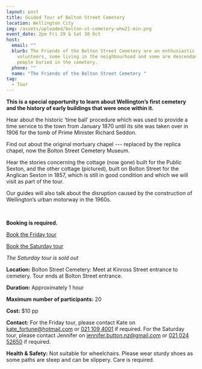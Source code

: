 ```yaml
---
layout: post
title: Guided Tour of Bolton Street Cemetery
location: Wellington City
img: /assets/uploaded/bolton-st-cemetery-whw21-min.png
event_date: 2pm Fri 29 & Sat 30 Oct
host:
  email: ""
  blurb: The Friends of the Bolton Street Cemetery are an enthusiastic group of
    volunteers, some living in the neighbourhood and some are descendants of
    people buried in the cemetery.
  phone: ""
  name: "The Friends of the Bolton Street Cemetery "
tag:
  - Tour
---
```

**This is a special opportunity to learn about Wellington’s first cemetery and the history of early buildings that were once within it.** 

Hear about the historic ‘time ball’ procedure which was used to provide a time service to the town from January 1870 until its site was taken over in 1906 for the tomb of Prime Minister Richard Seddon. 

Find out about the original mortuary chapel --- replaced by the replica chapel, now the Bolton Street Cemetery Museum. 

Hear the stories concerning the cottage (now gone) built for the Public Sexton, and the other cottage (pictured), built on Bolton Street for the Anglican Sexton in 1857, which is still in good condition and which we will visit as part of the tour. 

Our guides will also talk about the disruption caused by the construction of Wellington’s urban motorway in the 1960s.

<br>

**Booking is required.** 

<a href="https://www.eventfinda.co.nz/2021/guided-tour-of-bolton-street-cemetery/wellington?_ga=2.42993253.1506322484.1627443652-1256761527.1602535946" class="button">Book the Friday tour</a>

<a href="https://www.eventfinda.co.nz/2021/guided-tour-of-bolton-street-cemetery2/wellington?_ga=2.42993253.1506322484.1627443652-1256761527.1602535946" class="button">Book the Saturday tour</a> 

*The Saturday tour is sold out*

**Location:** Bolton Street Cemetery: Meet at Kinross Street entrance to cemetery. Tour ends at Bolton Street entrance.

**Duration:** Approximately 1 hour

**Maximum number of participants:**  20

**Cost:** $10 pp

**Contact:** For the Friday tour, please contact Kate on [kate_fortune@hotmail.com](mailto:kate_fortune@hotmail.com) or [021 109 4001](tel:0211094001) if required. For the Saturday tour, please contact Jennifer on [jennifer.button.nz@gmail.com](tel:jennifer.button.nz@gmail.com) or [021 024 52650](tel:02102452650) if required.

**Health & Safety:** Not suitable for wheelchairs. Please wear sturdy shoes as some paths are steep and can be slippery. Care is required.